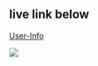 ## live link below
[User-Info](https://local-user-info.netlify.app/)

<img src="https://i.ibb.co/rsNHn8g/user-info-site-landing-page.png">

